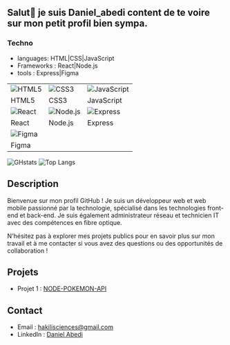 ## Salut👋 je suis Daniel_abedi content de te voire sur mon petit profil bien sympa.

### Techno
- languages: HTML|CSS|JavaScript
- Frameworks : React|Node.js
- tools : Express|Figma
  
| | | |
|---|---|---|
| ![HTML5](https://img.icons8.com/color/48/000000/html-5.png) | ![CSS3](https://img.icons8.com/color/48/000000/css3.png) | ![JavaScript](https://img.icons8.com/color/48/000000/javascript.png) |
| HTML5 | CSS3 | JavaScript |
| ![React](https://img.icons8.com/ultraviolet/48/000000/react.png) | ![Node.js](https://img.icons8.com/color/48/000000/nodejs.png) | ![Express](https://img.icons8.com/color/48/000000/express.png) |
| React | Node.js | Express |
| ![Figma](https://img.icons8.com/fluency/48/000000/figma.png) |
| Figma |
![GHstats](http://github-readme-stats.vercel.app/api?username=Danielabedi&show_icons=true)
![Top Langs](https://github-readme-stats.vercel.app/api/top-langs/?username=anuraghazra&layout=compact)

## Description

Bienvenue sur mon profil GitHub ! Je suis un développeur web et web mobile passionné par la technologie, spécialisé dans les technologies front-end et back-end.
Je suis également administrateur réseau et technicien IT avec des compétences en fibre optique.

N'hésitez pas à explorer mes projets publics pour en savoir plus sur mon travail et à me contacter si vous avez des questions ou des opportunités de collaboration !

## Projets

- Projet 1 : [NODE-POKEMON-API](NODE-POKEMON-API)

## Contact

- Email : [hakilisciences@gmail.com](mailto:hakilisciences@gmail.com)
- LinkedIn : [Daniel Abedi](https://www.linkedin.com/in/daniel-abedi-49899a234/)
